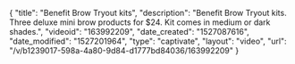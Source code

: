 {
    "title": "Benefit Brow Tryout kits",
    "description": "Benefit Brow Tryout kits.  Three deluxe mini brow products for $24.  Kit comes in medium or dark shades.",
    "videoid": "163992209",
    "date_created": "1527087616",
    "date_modified": "1527201964",
    "type": "captivate",
    "layout": "video",
    "url": "\/v\/b1239017-598a-4a80-9d84-d1777bd84036\/163992209"
}